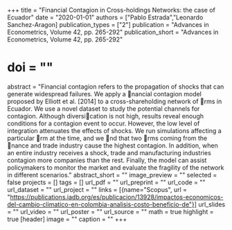 +++
title = "Financial Contagion in Cross-holdings Networks: the case of Ecuador"
date = "2020-01-01"
authors = ["Pablo Estrada","Leonardo Sanchez-Aragon]
publication_types = ["2"]
publication = "Advances in Econometrics, Volume 42, pp. 265-292"
publication_short = "Advances in Econometrics, Volume 42, pp. 265-292"
# doi = ""
abstract = "Financial contagion refers to the propagation of shocks that can generate widespread failures. We apply a nancial contagion model proposed by Elliott et al. [2014] to a cross-shareholding network of rms in Ecuador. We use a novel dataset to study the potential channels for contagion. Although diversication is not high, results reveal enough conditions for a contagion event to occur. However, the low level of integration attenuates the effects of shocks. We run simulations affecting a particular rm at the time, and we nd that two rms coming from the nance and trade industry cause the highest contagion. In addition, when an entire industry receives a shock, trade and manufacturing industries contagion more companies than the rest. Finally, the model can assist policymakers to monitor the market and evaluate the fragility of the network in different scenarios."
abstract_short = ""
image_preview = ""
selected = false
projects = []
tags = []
url_pdf = ""
url_preprint = ""
url_code = ""
url_dataset = ""
url_project = ""
links = [{name="Scopus",  url = "https://publications.iadb.org/es/publicacion/13928/impactos-economicos-del-cambio-climatico-en-colombia-analisis-costo-beneficio-de"}]
url_slides = ""
url_video = ""
url_poster = ""
url_source = ""
math = true
highlight = true
[header]
image = ""
caption = ""
+++